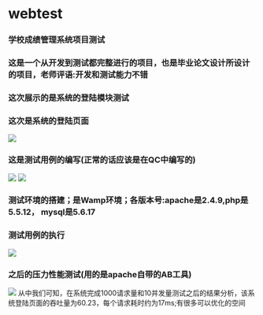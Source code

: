 # webtest
### 学校成绩管理系统项目测试
### 这是一个从开发到测试都完整进行的项目，也是毕业论文设计所设计的项目，老师评语:开发和测试能力不错
### 这次展示的是系统的登陆模块测试
### 这次是系统的登陆页面
![](http://or30iz1wj.bkt.clouddn.com/%E7%99%BB%E9%99%86%E9%A6%96%E9%A1%B5OK.jpg)
### 这是测试用例的编写(正常的话应该是在QC中编写的)
![](http://or30iz1wj.bkt.clouddn.com/%E6%B5%8B%E8%AF%951OK.jpg)
![](http://or30iz1wj.bkt.clouddn.com/%E6%B5%8B%E8%AF%952OKOK.jpg)
### 测试环境的搭建；是Wamp环境；各版本号:apache是2.4.9,php是5.5.12， mysql是5.6.17
### 测试用例的执行
![](http://or30iz1wj.bkt.clouddn.com/%E6%B5%8B%E8%AF%95%E7%94%A8%E4%BE%8B%E7%9A%84%E6%89%A7%E8%A1%8COK.jpg)
### 之后的压力性能测试(用的是apache自带的AB工具)
![](http://or30iz1wj.bkt.clouddn.com/%E5%8E%8B%E5%8A%9B%E6%B5%8B%E8%AF%95%E4%B8%8E%E6%80%A7%E8%83%BD%E6%B5%8B%E8%AF%95OK.jpg)
从中我们可知，在系统完成1000请求量和10并发量测试之后的结果分析，该系统登陆页面的吞吐量为60.23，每个请求耗时约为17ms;有很多可以优化的空间
